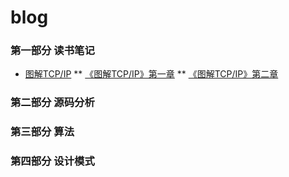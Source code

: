 # blog


### 第一部分 读书笔记

* [图解TCP/IP](https://github.com/SMouseyq/blog/blob/master/%E5%9B%BE%E8%A7%A3TCPIP)
** [《图解TCP/IP》第一章](https://github.com/SMouseyq/blog/blob/master/%E5%9B%BE%E8%A7%A3TCPIP)
** [《图解TCP/IP》第二章](https://github.com/SMouseyq/blog/blob/master/%E5%9B%BE%E8%A7%A3TCPIP)
### 第二部分 源码分析

### 第三部分 算法

### 第四部分 设计模式
